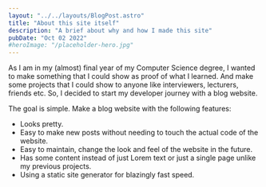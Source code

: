 ```yaml
---
layout: "../../layouts/BlogPost.astro"
title: "About this site itself"
description: "A brief about why and how I made this site"
pubDate: "Oct 02 2022"
#heroImage: "/placeholder-hero.jpg"
---
```


As I am in my (almost) final year of my Computer Science degree, I wanted to make something that I could show as proof of what I learned. And make some projects that I could show to anyone like interviewers, lecturers, friends etc. So, I decided to start my developer journey with a blog website.

The goal is simple. Make a blog website with the following features:
 - Looks pretty.
 - Easy to make new posts without needing to touch the actual code of the website.
 - Easy to maintain, change the look and feel of the website in the future.
 - Has some content instead of just Lorem text or just a single page unlike my previous projects.
 - Using a static site generator for blazingly fast speed.